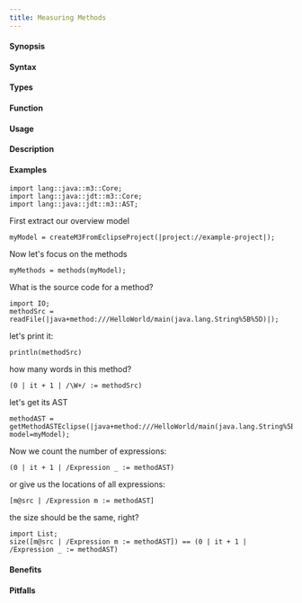 ```yaml
---
title: Measuring Methods
---
```


#### Synopsis


#### Syntax

#### Types

#### Function
       
#### Usage

#### Description

#### Examples

```rascal-shell
import lang::java::m3::Core;
import lang::java::jdt::m3::Core;
import lang::java::jdt::m3::AST;
```
First extract our overview model
```rascal-shell,continue
myModel = createM3FromEclipseProject(|project://example-project|);
```
Now let's focus on the methods
```rascal-shell,continue
myMethods = methods(myModel);
```
What is the source code for a method?
```rascal-shell,continue
import IO;
methodSrc = readFile(|java+method:///HelloWorld/main(java.lang.String%5B%5D)|);
```
let's print it:
```rascal-shell,continue
println(methodSrc)
```
how many words in this method?
```rascal-shell,continue
(0 | it + 1 | /\W+/ := methodSrc)
```
let's get its AST
```rascal-shell,continue
methodAST = getMethodASTEclipse(|java+method:///HelloWorld/main(java.lang.String%5B%5D)|, model=myModel);
```
Now we count the number of expressions:
```rascal-shell,continue
(0 | it + 1 | /Expression _ := methodAST)
```
or give us the locations of all expressions:
```rascal-shell,continue
[m@src | /Expression m := methodAST]
```
the size should be the same, right?
```rascal-shell,continue
import List;
size([m@src | /Expression m := methodAST]) == (0 | it + 1 | /Expression _ := methodAST)
```

#### Benefits

#### Pitfalls

